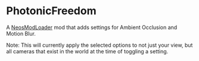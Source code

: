 # PhotonicFreedom
A [NeosModLoader](https://github.com/zkxs/NeosModLoader) mod that adds settings for Ambient Occlusion and Motion Blur.

Note: This will currently apply the selected options to not just your view, but all cameras that exist in the world at the time of toggling a setting.


